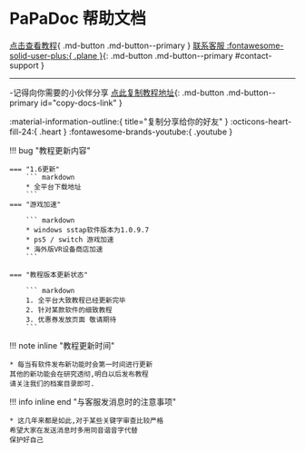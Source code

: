 # PaPaDoc 帮助文档

[点击查看教程](./help/index.md){ .md-button .md-button--primary }
[联系客服 :fontawesome-solid-user-plus:{ .plane }](javascript:void(0);){: .md-button .md-button--primary #contact-support }


---

-记得向你需要的小伙伴分享 [点此复制教程地址](javascript:void(0);){: .md-button .md-button--primary id="copy-docs-link" }

:material-information-outline:{ title="复制分享给你的好友" }
:octicons-heart-fill-24:{ .heart }   :fontawesome-brands-youtube:{ .youtube }



!!! bug "教程更新内容"

    === "1.6更新"
        ``` markdown
        * 全平台下载地址
        ```
    === "游戏加速"

        ``` markdown
        * windows sstap软件版本为1.0.9.7
        * ps5 / switch 游戏加速
        * 海外版VR设备商店加速
        ```

    === "教程版本更新状态"

        ``` markdown
        1. 全平台大致教程已经更新完毕
        2. 针对某款软件的细致教程
        3. 优惠券发放页面 敬请期待
        ```

!!! note inline "教程更新时间"

    * 每当有软件发布新功能时会第一时间进行更新
    其他的新功能会在研究透彻,明白以后发布教程
    请关注我们的档案目录即可.


!!! info inline end "与客服发消息时的注意事项"

    * 这几年来都是如此,对于某些关键字审查比较严格
    希望大家在发送消息时多用同音谐音字代替
    保护好自己

